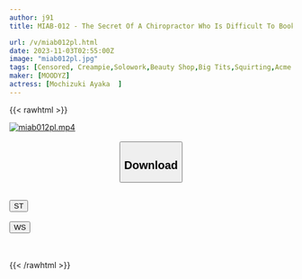 ```yaml
---
author: j91
title: MIAB-012 - The Secret Of A Chiropractor Who Is Difficult To Book - A Special Treatment That Makes A Married Woman's Body Sensitive With An Aphrodisiac Oil Sensual Massage, And Makes Her Face Squirt And Shrimp Warp. Ayaka Mochizuki

url: /v/miab012pl.html
date: 2023-11-03T02:55:00Z
image: "miab012pl.jpg"
tags: [Censored, Creampie,Solowork,Beauty Shop,Big Tits,Squirting,Acme · Orgasm	]
maker: [MOODYZ]
actress: [Mochizuki Ayaka  ]
---
```



{{< rawhtml >}}

<div class="video" data-videoid="7zBW64R38QtAe0L">
    <a href="javascript:;">
        <img src="https://my.j91.asia/v/miab012pl.jpg" width="WIDTH" height="HEIGHT" alt="miab012pl.mp4" loading="lazy">
    </a>
</div>

<script type="text/javascript" src="https://j91.asia/asset/on-demand-st.js"></script>

<br>
  <link rel="stylesheet" href="https://j91.asia/asset/bs5.css">
  
  <center>
  <button class="btn btn-primary" type="button" data-bs-toggle="collapse" data-bs-target=".multi-collapse" aria-expanded="false" aria-controls="multiCollapseExample1 multiCollapseExample2"><h2>Download</h2></button></center>
</p>
<div class="row">
  <div class="col">
    <div class="collapse multi-collapse" id="multiCollapseExample1">
      <div class="card card-body">
	      	      <br>
<div class="buttons">  
<a href="https://streamtape.to/v/7zBW64R38QtAe0L"><button class="btn-hover color-3"><i class="fa fa-download"></i> ST</button></a></div>
    </div>
  </div>
</div>
  <div class="col">
    <div class="collapse multi-collapse" id="multiCollapseExample2">
      <div class="card card-body">
	      <br>
<div class="buttons">
    <a href="https://wolfstream.tv/jdqi2jjgyhyz"><button class="btn-hover color-9"><i class="fa fa-download"></i> WS</button></a></div>
<br><br>
      </div>
    </div>
  </div>
</div>

{{< /rawhtml >}}
